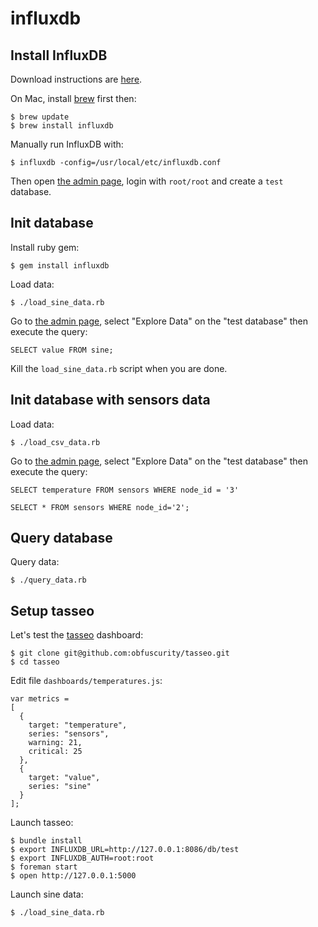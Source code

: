 influxdb
========

## Install InfluxDB

Download instructions are [here](http://influxdb.org/download/).

On Mac, install [brew](http://brew.sh) first then:

```
$ brew update
$ brew install influxdb
```

Manually run InfluxDB with:

```
$ influxdb -config=/usr/local/etc/influxdb.conf
```

Then open [the admin page](http://127.0.0.1:8083), login with `root/root` and create a `test` database.


## Init database

Install ruby gem:

```
$ gem install influxdb
```

Load data:

```
$ ./load_sine_data.rb
```

Go to [the admin page](http://127.0.0.1:8083), select "Explore Data" on the "test database" then execute the query:

```
SELECT value FROM sine;
```

Kill the `load_sine_data.rb` script when you are done.


## Init database with sensors data

Load data:

```
$ ./load_csv_data.rb
```

Go to [the admin page](http://127.0.0.1:8083), select "Explore Data" on the "test database" then execute the query:

```
SELECT temperature FROM sensors WHERE node_id = '3'
```

```
SELECT * FROM sensors WHERE node_id='2';
```


## Query database

Query data:

```
$ ./query_data.rb
```


## Setup tasseo

Let's test the [tasseo](https://github.com/obfuscurity/tasseo) dashboard:

```
$ git clone git@github.com:obfuscurity/tasseo.git
$ cd tasseo
```

Edit file `dashboards/temperatures.js`:

```
var metrics =
[
  {
    target: "temperature",
    series: "sensors",
    warning: 21,
    critical: 25
  },
  {
    target: "value",
    series: "sine"
  }
];
```

Launch tasseo:

```
$ bundle install
$ export INFLUXDB_URL=http://127.0.0.1:8086/db/test
$ export INFLUXDB_AUTH=root:root
$ foreman start
$ open http://127.0.0.1:5000
```

Launch sine data:

```
$ ./load_sine_data.rb
```
